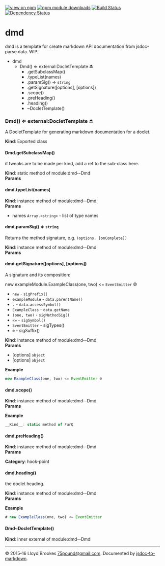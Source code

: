[![view on npm](http://img.shields.io/npm/v/dmd.svg)](https://www.npmjs.org/package/dmd)
[![npm module downloads](http://img.shields.io/npm/dt/dmd.svg)](https://www.npmjs.org/package/dmd)
[![Build Status](https://travis-ci.org/jsdoc2md/dmd.svg?branch=master)](https://travis-ci.org/jsdoc2md/dmd)
[![Dependency Status](https://david-dm.org/jsdoc2md/dmd.svg)](https://david-dm.org/jsdoc2md/dmd)

# dmd
dmd is a template for create markdown API documentation from jsdoc-parse data. WIP.

  

* dmd
    * Dmd() ⇐ external:DocletTemplate ⏏
        * .getSubclassMap()
        * .typeList(names)
        * .paramSig() ⇒ `string`
        * .getSignature([options], [options])
        * .scope()
        * .preHeading()
        * .heading()
        * ~DocletTemplate()


### Dmd() ⇐ external:DocletTemplate ⏏
A DocletTemplate for generating markdown documentation for a doclet.

__Kind__: Exported class


#### Dmd.getSubclassMap()
if tweaks are to be made per kind, add a ref to the sub-class here.

__Kind__: static method of module:dmd--Dmd  
__Params__


#### dmd.typeList(names)
__Kind__: instance method of module:dmd--Dmd  
__Params__

- names `Array.<string>` - list of type names


#### dmd.paramSig() ⇒ `string`
Returns the method signature, e.g. `(options, [onComplete])`

__Kind__: instance method of module:dmd--Dmd  
__Params__


#### dmd.getSignature([options], [options])
A signature and its composition:

new exampleModule.ExampleClass(one, two) <= `EventEmitter` ℗

- `new` - `sigPrefix()`
- `exampleModule` - `data.parentName()`
- `.` - `data.accessSymbol()`
- `ExampleClass` - `data.getName`
- `(one, two)` - `sigMethodSig()`
- `<=` - `sigSymbol()`
- `EventEmitter` - sigTypes()
- `℗` - sigSuffix()

__Kind__: instance method of module:dmd--Dmd  
__Params__

- [options] `object`
- [options] `object`

__Example__
```js
new ExampleClass(one, two) <= EventEmitter ℗
```


#### dmd.scope()
__Kind__: instance method of module:dmd--Dmd  
__Params__



__Example__
```js
__Kind__: static method of FurQ
```


#### dmd.preHeading()
__Kind__: instance method of module:dmd--Dmd  
__Params__



__Category__: hook-point


#### dmd.heading()
the doclet heading.

__Kind__: instance method of module:dmd--Dmd  
__Params__



__Example__
```js
# new ExampleClass(one, two) <= EventEmitter
```


#### Dmd~DocletTemplate()
__Kind__: inner external of module:dmd--Dmd




* * *

&copy; 2015-16 Lloyd Brookes <75pound@gmail.com>. Documented by [jsdoc-to-markdown](https://github.com/jsdoc2md/jsdoc-to-markdown).
